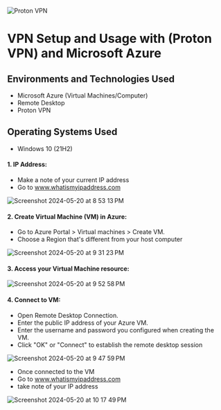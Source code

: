 ![Proton VPN](https://github.com/G-Code6/VPN-Setup-and-Usage-with-Proton-VPN/assets/163748328/8419096a-351c-4e19-a5f2-16b724d656ae)

<h1>VPN Setup and Usage with (Proton VPN) and Microsoft Azure</h1>


<h2>Environments and Technologies Used</h2>

- Microsoft Azure (Virtual Machines/Computer)
- Remote Desktop
- Proton VPN 

<h2>Operating Systems Used </h2>

- Windows 10</b> (21H2)

<h4>1. IP Address:</h4>

- Make a note of your current IP address  
- Go to www.whatismyipaddress.com 

![Screenshot 2024-05-20 at 8 53 13 PM](https://github.com/G-Code6/VPN-Setup-and-Usage-with-Proton-VPN/assets/163748328/a7b7ae8d-ecea-4592-9a30-95b1947f73ce)

<h4>2. Create Virtual Machine (VM) in Azure:</h4>

- Go to Azure Portal > Virtual machines > Create VM.
- Choose a Region that's different from your host computer

![Screenshot 2024-05-20 at 9 31 23 PM](https://github.com/G-Code6/VPN-Setup-and-Usage-with-Proton-VPN/assets/163748328/6038d358-ecee-4723-b706-d8f268502841)

<h4>3. Access your Virtual Machine resource:</h3>

![Screenshot 2024-05-20 at 9 52 58 PM](https://github.com/G-Code6/VPN-Setup-and-Usage-with-Proton-VPN/assets/163748328/e2f26eb7-7783-4485-bf2b-b1cbfed967dc)


<h4>4. Connect to VM:</h4>

- Open Remote Desktop Connection.
- Enter the public IP address of your Azure VM.
- Enter the username and password you configured when creating the VM.
- Click "OK" or "Connect" to establish the remote desktop session

![Screenshot 2024-05-20 at 9 47 59 PM](https://github.com/G-Code6/VPN-Setup-and-Usage-with-Proton-VPN/assets/163748328/ab8af3ff-6da9-422f-aec3-139629e92687)

- Once connected to the VM 
- Go to www.whatismyipaddress.com
- take note of your IP address 

![Screenshot 2024-05-20 at 10 17 49 PM](https://github.com/G-Code6/VPN-Setup-and-Usage-with-Proton-VPN/assets/163748328/8b3ade56-ee2a-429d-ac69-746f3521b558)


